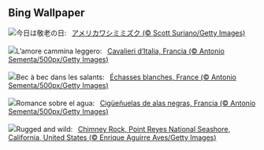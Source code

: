 ## Bing Wallpaper
![](https://www.bing.com/th?id=OHR.AgedDay2025_JA-JP9424136979_UHD.jpg&w=1000)今日は敬老の日:&nbsp;&ensp;[アメリカワシミミズク (© Scott Suriano/Getty Images)](https://www.bing.com/th?id=OHR.AgedDay2025_JA-JP9424136979_UHD.jpg)
<br><br/>
![](https://www.bing.com/th?id=OHR.Echasse_IT-IT5616266756_UHD.jpg&w=1000)L’amore cammina leggero:&nbsp;&ensp;[Cavalieri d’Italia, Francia (© Antonio Sementa/500px/Getty Images)](https://www.bing.com/th?id=OHR.Echasse_IT-IT5616266756_UHD.jpg)
<br><br/>
![](https://www.bing.com/th?id=OHR.Echasse_FR-FR6104514472_UHD.jpg&w=1000)Bec à bec dans les salants:&nbsp;&ensp;[Échasses blanches, France (© Antonio Sementa/500px/Getty Images)](https://www.bing.com/th?id=OHR.Echasse_FR-FR6104514472_UHD.jpg)
<br><br/>
![](https://www.bing.com/th?id=OHR.Echasse_ES-ES8443490175_UHD.jpg&w=1000)Romance sobre el agua:&nbsp;&ensp;[Cigüeñuelas de alas negras, Francia (© Antonio Sementa/500px/Getty Images)](https://www.bing.com/th?id=OHR.Echasse_ES-ES8443490175_UHD.jpg)
<br><br/>
![](https://www.bing.com/th?id=OHR.PointReyesSeashore_EN-GB2522924402_UHD.jpg&w=1000)Rugged and wild:&nbsp;&ensp;[Chimney Rock, Point Reyes National Seashore, California, United States (© Enrique Aguirre Aves/Getty Images)](https://www.bing.com/th?id=OHR.PointReyesSeashore_EN-GB2522924402_UHD.jpg)
<br><br/>
